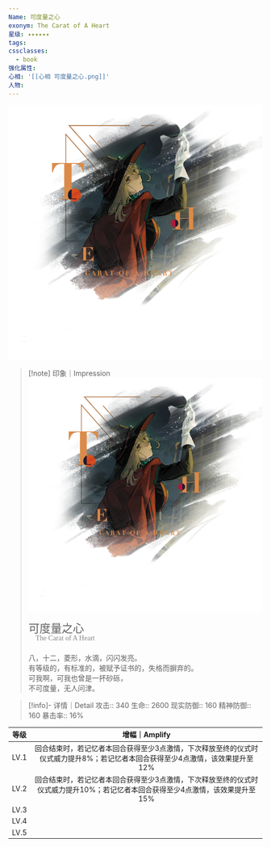 ```yaml
---
Name: 可度量之心
exonym: The Carat of A Heart
星级: ✦✦✦✦✦✦
tags: 
cssclasses:
  - book
强化属性: 
心相: '[[心相 可度量之心.png]]'
人物:
---
```

![cover](assets/可度量之心｜The%20Carat%20of%20A%20Heart.assets/心相%20可度量之心.png)

> [!note] 印象｜Impression
> ![心相 可度量之心|inlL|300](assets/可度量之心｜The%20Carat%20of%20A%20Heart.assets/心相%20可度量之心.png)
> <p style="font-family: '家族宋', sans-serif; font-size: 22px; line-height: 0.75; text-indent: 0;">可度量之心<br><span style="font-family: serif; font-size: 14px; color: #888888;">　The Carat of A Heart</span></p>
> 
> 八，十二，菱形，水滴，闪闪发亮。  
> 有等级的，有标准的，被赋予证书的，失格而摒弃的。  
> 可我啊，可我也曾是一抔砂砾，  
> 不可度量，无人问津。

> [!info]- 详情｜Detail
> 攻击:: 340
> 生命:: 2600
> 现实防御:: 160
> 精神防御:: 160
> 暴击率:: 16%

| 等级 |                        增幅｜Amplify                         |
| :--: | :----------------------------------------------------------: |
| LV.1 | 回合结束时，若记忆者本回合获得至少3点激情，下次释放至终的仪式时仪式威力提升8%；若记忆者本回合获得至少4点激情，该效果提升至12% |
| LV.2 | 回合结束时，若记忆者本回合获得至少3点激情，下次释放至终的仪式时仪式威力提升10%；若记忆者本回合获得至少4点激情，该效果提升至15% |
| LV.3 |                                                              |
| LV.4 |                                                              |
| LV.5 |                                                              |
